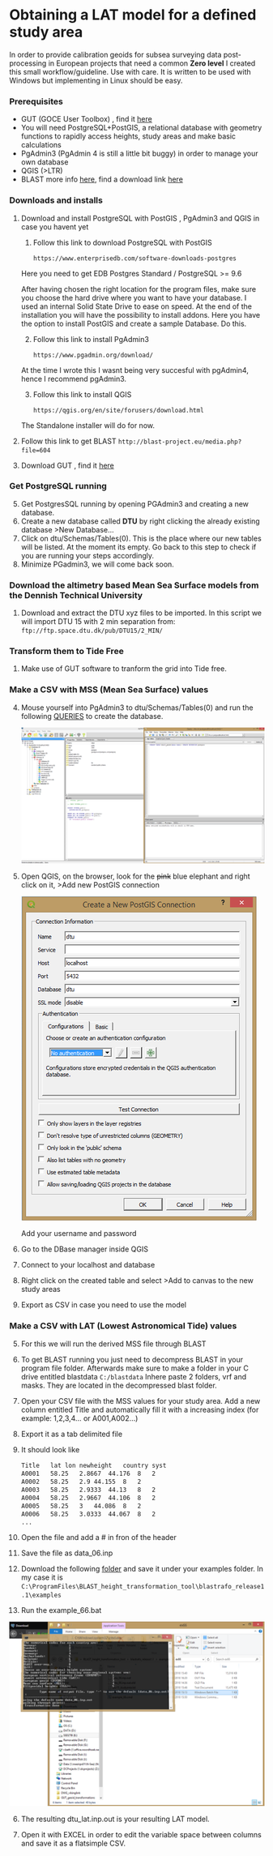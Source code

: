 # Obtaining a LAT model for a defined study area

In order to provide calibration geoids for subsea surveying data post-processing in European projects that need a common **Zero level** I created this small workflow/guideline. Use with care. It is written to be used with Windows but implementing in Linux should be easy.


### Prerequisites

+ GUT (GOCE User Toolbox) , find it [here](https://earth.esa.int/web/guest/software-tools/gut/about-gut/overview)
+ You will need PostgreSQL+PostGIS, a relational database with geometry functions to rapidly access heights, study areas and make basic calculations
+ PgAdmin3 (PgAdmin 4 is still a little bit buggy) in order to manage your own database
+ QGIS (>LTR)
+ BLAST more info [here](http://www.blast-project.eu/), find a download link [here](http://blast-project.eu/media.php?file=604)

### Downloads and installs

1. Download and install PostgreSQL with PostGIS , PgAdmin3 and QGIS in case you havent yet
	1. Follow this link to download PostgreSQL with PostGIS 
		```
		https://www.enterprisedb.com/software-downloads-postgres 
		```
	Here you need to get EDB Postgres Standard / PostgreSQL >= 9.6
	
	After having chosen the right location for the program files, make sure you choose the hard drive where you want to have your 		database. I used an internal Solid State Drive to ease on speed. At the end of the installation you will have the possibility to 	install addons. Here you have the option to install PostGIS and create a sample Database. Do this.
	
	2. Follow this link to install PgAdmin3
		```
		https://www.pgadmin.org/download/
		```
	At the time I wrote this I wasnt being very succesful with pgAdmin4, hence I recommend pgAdmin3.
	
	3. Follow this link to install QGIS
		```
		https://qgis.org/en/site/forusers/download.html
		```
	The Standalone installer will do for now.

4. Follow this link to get BLAST
		```
		http://blast-project.eu/media.php?file=604
		```
5. Download GUT , find it [here](https://earth.esa.int/web/guest/software-tools/gut/download-gut-here)
	
### Get PostgreSQL running

5. Get PostgresSQL running by opening PGAdmin3 and creating a new database. 
6. Create a new database called **DTU** by right clicking the already existing database >New Database... 
7. Click on dtu/Schemas/Tables(0). This is the place where our new tables will be listed. At the moment its empty. Go back to 		this step to check if you are running your steps accordingly.
8. Minimize PGadmin3, we will come back soon.
	
	
### Download the altimetry based Mean Sea Surface models from the Dennish Technical University

1. Download and extract the DTU xyz files to be imported. In this script we will import DTU 15 with 2 min separation  from:	
		```
		ftp://ftp.space.dtu.dk/pub/DTU15/2_MIN/
		```
		
### Transform them to Tide Free 

1. Make use of GUT software to tranform the grid into Tide free.

### Make a CSV with MSS (Mean Sea Surface) values

4. Mouse yourself into PgAdmin3 to dtu/Schemas/Tables(0) and run the following [QUERIES](./queries.sql) to create the database. 

	![Alt text](/screenshot1.png?raw=true "Optional Title")


4. Open QGIS, on the browser, look for the ~~pink~~ blue elephant and right click on it, >Add new PostGIS connection
	
	![Alt text](/screenshot2.png?raw=true "Optional Title")
	
	Add your username and password
	
5. Go to the DBase manager inside QGIS


2. Connect to your localhost and database


3. Right click on the created table and select >Add to canvas to the new study areas


4. Export as CSV in case you need to use the model


### Make a CSV with LAT (Lowest Astronomical Tide) values

5. For this we will run the derived MSS file through BLAST

5. To get BLAST running you just need to decompress BLAST in your program file folder. Afterwards make sure to make a folder in
	your C drive entitled blastdata ```C:/blastdata``` Inhere paste 2 folders, vrf and masks. They are located in the decompressed blast
	folder.
2. Open your CSV file with the MSS values for your study area. Add a new column entitled Title and automatically fill it with a 
	increasing index (for example: 1,2,3,4... or A001,A002...)
5. Export it as a tab delimited file
5. It should look like
	```
	Title	lat	lon	newheight	country	syst
	A0001	58.25	2.8667	44.176	8	2
	A0002	58.25	2.9	44.155	8	2
	A0003	58.25	2.9333	44.13	8	2
	A0004	58.25	2.9667	44.106	8	2
	A0005	58.25	3	44.086	8	2
	A0006	58.25	3.0333	44.067	8	2
	...
	```
5. Open the file and add a # in fron of the header
5. Save the file as data_06.inp
5. Download the following [folder](dtu_lat.7z) and save it under your examples folder. In my case it is 
	```C:\ProgramFiles\BLAST_height_transformation_tool\blastrafo_release1.1\examples```
5. Run the example_66.bat

![Alt text](/screenshot3.png?raw=true "Optional Title")

6. The resulting dtu_lat.inp.out is your resulting LAT model.

7. Open it with EXCEL in order to edit the variable space between columns and save it as a flatsimple CSV.	









